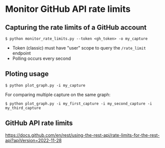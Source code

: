 # Monitor GitHub API rate limits

## Capturing the rate limits of a GitHub account

```shell
$ python monitor_rate_limits.py --token <gh_token> -o my_capture
```

- Token (classic) must have "user" scope to query the `/rate_limit` endpoint
- Polling occurs every second

## Ploting usage

```shell
$ python plot_graph.py -i my_capture
```

For comparing multiple capture on the same graph:

```shell
$ python plot_graph.py -i my_first_capture -i my_second_capture -i my_third_capture
```

## GitHub API rate limits

https://docs.github.com/en/rest/using-the-rest-api/rate-limits-for-the-rest-api?apiVersion=2022-11-28

